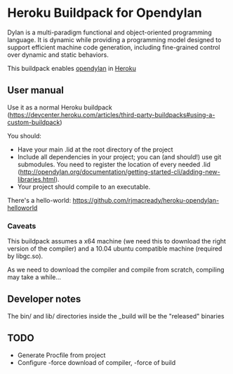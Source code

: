 # Heroku Buildpack for Opendylan

Dylan is a multi-paradigm functional and object-oriented programming language. It is dynamic while providing a programming model designed to support efficient machine code generation, including fine-grained control over dynamic and static behaviors.

This buildpack enables [opendylan](http://opendylan.org/) in [Heroku](https://www.heroku.com/)

## User manual

Use it as a normal Heroku buildpack (https://devcenter.heroku.com/articles/third-party-buildpacks#using-a-custom-buildpack)

You should: 
* Have your main .lid at the root directory of the project
* Include all dependencies in your project; you can (and should!) use git submodules. You need to register the location of every needed .lid (http://opendylan.org/documentation/getting-started-cli/adding-new-libraries.html).
* Your project should compile to an executable. 

There's a hello-world: https://github.com/rjmacready/heroku-opendylan-helloworld

### Caveats

This buildpack assumes a x64 machine (we need this to download the right version of the compiler) and a 10.04 ubuntu compatible machine (required by libgc.so).

As we need to download the compiler and compile from scratch, compiling may take a while...

## Developer notes

The bin/ and lib/ directories inside the _build will be the "released" binaries 

## TODO

* Generate Procfile from project
* Configure -force download of compiler, -force of build
